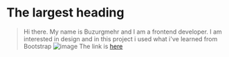 # The largest heading 
> Hi there. My name is Buzurgmehr and I am a frontend developer. I am interested in design and in this project i used what i've learned from Bootstrap
![image](https://user-images.githubusercontent.com/55697884/149274367-3fbbcc62-0746-475b-8b90-a9934df364dd.png)
The link is [here](https://buzurgmehr.github.io/frontend-website/)
